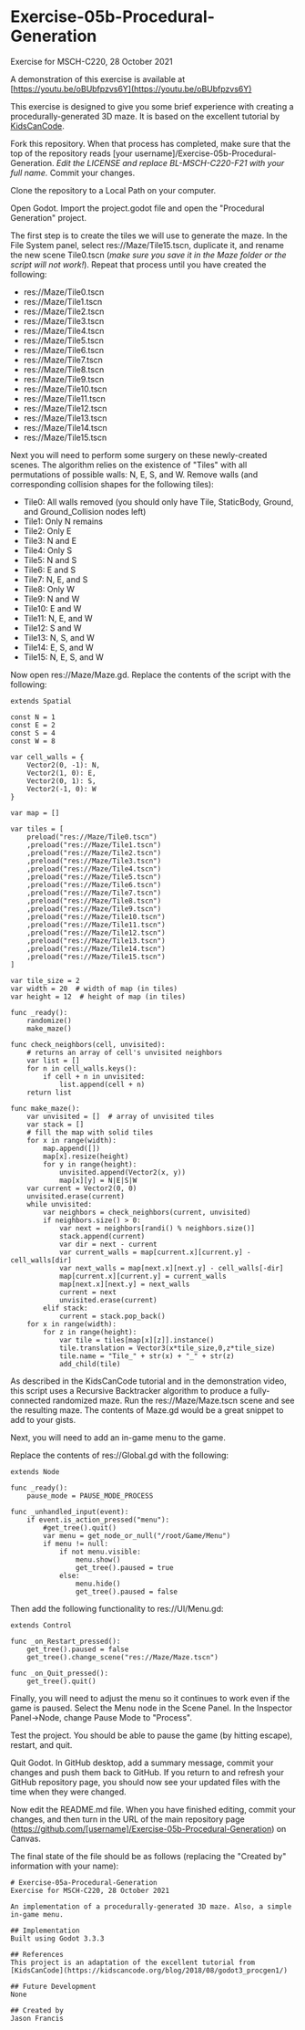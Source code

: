 # Exercise-05b-Procedural-Generation
Exercise for MSCH-C220, 28 October 2021

A demonstration of this exercise is available at [https://youtu.be/oBUbfpzvs6Y](https://youtu.be/oBUbfpzvs6Y)

This exercise is designed to give you some brief experience with creating a procedurally-generated 3D maze. It is based on the excellent tutorial by [KidsCanCode](https://kidscancode.org/blog/2018/08/godot3_procgen1/).

Fork this repository. When that process has completed, make sure that the top of the repository reads [your username]/Exercise-05b-Procedural-Generation. *Edit the LICENSE and replace BL-MSCH-C220-F21 with your full name.* Commit your changes.

Clone the repository to a Local Path on your computer.

Open Godot. Import the project.godot file and open the "Procedural Generation" project.

The first step is to create the tiles we will use to generate the maze. In the File System panel, select res://Maze/Tile15.tscn, duplicate it, and rename the new scene Tile0.tscn (*make sure you save it in the Maze folder or the script will not work!*). Repeat that process until you have created the following:
 * res://Maze/Tile0.tscn
 * res://Maze/Tile1.tscn
 * res://Maze/Tile2.tscn
 * res://Maze/Tile3.tscn
 * res://Maze/Tile4.tscn
 * res://Maze/Tile5.tscn
 * res://Maze/Tile6.tscn
 * res://Maze/Tile7.tscn
 * res://Maze/Tile8.tscn
 * res://Maze/Tile9.tscn
 * res://Maze/Tile10.tscn
 * res://Maze/Tile11.tscn
 * res://Maze/Tile12.tscn
 * res://Maze/Tile13.tscn
 * res://Maze/Tile14.tscn
 * res://Maze/Tile15.tscn

Next you will need to perform some surgery on these newly-created scenes. The algorithm relies on the existence of "Tiles" with all permutations of possible walls: N, E, S, and W. Remove walls (and corresponding collision shapes for the following tiles):
 * Tile0: All walls removed (you should only have Tile, StaticBody, Ground, and Ground_Collision nodes left)
 * Tile1: Only N remains
 * Tile2: Only E
 * Tile3: N and E
 * Tile4: Only S
 * Tile5: N and S
 * Tile6: E and S
 * Tile7: N, E, and S
 * Tile8: Only W
 * Tile9: N and W
 * Tile10: E and W
 * Tile11: N, E, and W
 * Tile12: S and W
 * Tile13: N, S, and W
 * Tile14: E, S, and W
 * Tile15: N, E, S, and W


Now open res://Maze/Maze.gd. Replace the contents of the script with the following:
```
extends Spatial

const N = 1
const E = 2
const S = 4
const W = 8

var cell_walls = {
	Vector2(0, -1): N, 
	Vector2(1, 0): E,
	Vector2(0, 1): S, 
	Vector2(-1, 0): W
}

var map = []

var tiles = [
	preload("res://Maze/Tile0.tscn")
	,preload("res://Maze/Tile1.tscn")
	,preload("res://Maze/Tile2.tscn")
	,preload("res://Maze/Tile3.tscn")
	,preload("res://Maze/Tile4.tscn")
	,preload("res://Maze/Tile5.tscn")
	,preload("res://Maze/Tile6.tscn")
	,preload("res://Maze/Tile7.tscn")
	,preload("res://Maze/Tile8.tscn")
	,preload("res://Maze/Tile9.tscn")
	,preload("res://Maze/Tile10.tscn")
	,preload("res://Maze/Tile11.tscn")
	,preload("res://Maze/Tile12.tscn")
	,preload("res://Maze/Tile13.tscn")
	,preload("res://Maze/Tile14.tscn")
	,preload("res://Maze/Tile15.tscn")
]

var tile_size = 2
var width = 20  # width of map (in tiles)
var height = 12  # height of map (in tiles)

func _ready():
	randomize()
	make_maze()
	
func check_neighbors(cell, unvisited):
	# returns an array of cell's unvisited neighbors
	var list = []
	for n in cell_walls.keys():
		if cell + n in unvisited:
			list.append(cell + n)
	return list
	
func make_maze():
	var unvisited = []  # array of unvisited tiles
	var stack = []
	# fill the map with solid tiles
	for x in range(width):
		map.append([])
		map[x].resize(height)
		for y in range(height):
			unvisited.append(Vector2(x, y))
			map[x][y] = N|E|S|W
	var current = Vector2(0, 0)
	unvisited.erase(current)
	while unvisited:
		var neighbors = check_neighbors(current, unvisited)
		if neighbors.size() > 0:
			var next = neighbors[randi() % neighbors.size()]
			stack.append(current)
			var dir = next - current
			var current_walls = map[current.x][current.y] - cell_walls[dir]
			var next_walls = map[next.x][next.y] - cell_walls[-dir]
			map[current.x][current.y] = current_walls
			map[next.x][next.y] = next_walls
			current = next
			unvisited.erase(current)
		elif stack:
			current = stack.pop_back()
	for x in range(width):
		for z in range(height):
			var tile = tiles[map[x][z]].instance()
			tile.translation = Vector3(x*tile_size,0,z*tile_size)
			tile.name = "Tile_" + str(x) + "_" + str(z)
			add_child(tile)
```

As described in the KidsCanCode tutorial and in the demonstration video, this script uses a Recursive Backtracker algorithm to produce a fully-connected randomized maze. Run the res://Maze/Maze.tscn scene and see the resulting maze. The contents of Maze.gd would be a great snippet to add to your gists.

Next, you will need to add an in-game menu to the game.

Replace the contents of res://Global.gd with the following:
```
extends Node

func _ready():
	pause_mode = PAUSE_MODE_PROCESS

func _unhandled_input(event):
	if event.is_action_pressed("menu"):
		#get_tree().quit()
		var menu = get_node_or_null("/root/Game/Menu")
		if menu != null:
			if not menu.visible:
				menu.show()
				get_tree().paused = true
			else:
				menu.hide()
				get_tree().paused = false
```

Then add the following functionality to res://UI/Menu.gd:
```
extends Control

func _on_Restart_pressed():
	get_tree().paused = false
	get_tree().change_scene("res://Maze/Maze.tscn")

func _on_Quit_pressed():
	get_tree().quit()
```

Finally, you will need to adjust the menu so it continues to work even if the game is paused. Select the Menu node in the Scene Panel. In the Inspector Panel->Node, change Pause Mode to "Process".

Test the project. You should be able to pause the game (by hitting escape), restart, and quit.

Quit Godot. In GitHub desktop, add a summary message, commit your changes and push them back to GitHub. If you return to and refresh your GitHub repository page, you should now see your updated files with the time when they were changed.

Now edit the README.md file. When you have finished editing, commit your changes, and then turn in the URL of the main repository page (https://github.com/[username]/Exercise-05b-Procedural-Generation) on Canvas.

The final state of the file should be as follows (replacing the "Created by" information with your name):
```
# Exercise-05a-Procedural-Generation
Exercise for MSCH-C220, 28 October 2021

An implementation of a procedurally-generated 3D maze. Also, a simple in-game menu.

## Implementation
Built using Godot 3.3.3

## References
This project is an adaptation of the excellent tutorial from [KidsCanCode](https://kidscancode.org/blog/2018/08/godot3_procgen1/)

## Future Development
None

## Created by 
Jason Francis
```
